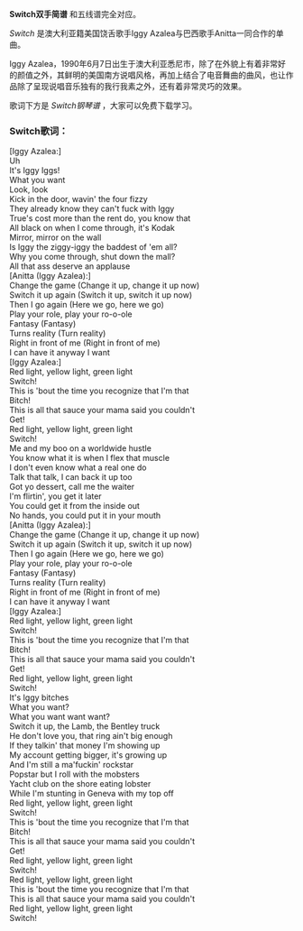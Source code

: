 

**Switch双手简谱** 和五线谱完全对应。

_Switch_ 是澳大利亚籍美国饶舌歌手Iggy Azalea与巴西歌手Anitta一同合作的单曲。

Iggy
Azalea，1990年6月7日出生于澳大利亚悉尼市，除了在外貌上有着非常好的颜值之外，其鲜明的美国南方说唱风格，再加上结合了电音舞曲的曲风，也让作品除了呈现说唱音乐独有的我行我素之外，还有着非常灵巧的效果。

歌词下方是 _Switch钢琴谱_ ，大家可以免费下载学习。

### Switch歌词：

[Iggy Azalea:]  
Uh  
It's Iggy Iggs!  
What you want  
Look, look  
Kick in the door, wavin' the four fizzy  
They already know they can't fuck with Iggy  
True's cost more than the rent do, you know that  
All black on when I come through, it's Kodak  
Mirror, mirror on the wall  
Is Iggy the ziggy-iggy the baddest of 'em all?  
Why you come through, shut down the mall?  
All that ass deserve an applause  
[Anitta (Iggy Azalea):]  
Change the game (Change it up, change it up now)  
Switch it up again (Switch it up, switch it up now)  
Then I go again (Here we go, here we go)  
Play your role, play your ro-o-ole  
Fantasy (Fantasy)  
Turns reality (Turn reality)  
Right in front of me (Right in front of me)  
I can have it anyway I want  
[Iggy Azalea:]  
Red light, yellow light, green light  
Switch!  
This is 'bout the time you recognize that I'm that  
Bitch!  
This is all that sauce your mama said you couldn't  
Get!  
Red light, yellow light, green light  
Switch!  
Me and my boo on a worldwide hustle  
You know what it is when I flex that muscle  
I don't even know what a real one do  
Talk that talk, I can back it up too  
Got yo dessert, call me the waiter  
I'm flirtin', you get it later  
You could get it from the inside out  
No hands, you could put it in your mouth  
[Anitta (Iggy Azalea):]  
Change the game (Change it up, change it up now)  
Switch it up again (Switch it up, switch it up now)  
Then I go again (Here we go, here we go)  
Play your role, play your ro-o-ole  
Fantasy (Fantasy)  
Turns reality (Turn reality)  
Right in front of me (Right in front of me)  
I can have it anyway I want  
[Iggy Azalea:]  
Red light, yellow light, green light  
Switch!  
This is 'bout the time you recognize that I'm that  
Bitch!  
This is all that sauce your mama said you couldn't  
Get!  
Red light, yellow light, green light  
Switch!  
It's Iggy bitches  
What you want?  
What you want want want?  
Switch it up, the Lamb, the Bentley truck  
He don't love you, that ring ain't big enough  
If they talkin' that money I'm showing up  
My account getting bigger, it's growing up  
And I'm still a ma'fuckin' rockstar  
Popstar but I roll with the mobsters  
Yacht club on the shore eating lobster  
While I'm stunting in Geneva with my top off  
Red light, yellow light, green light  
Switch!  
This is 'bout the time you recognize that I'm that  
Bitch!  
This is all that sauce your mama said you couldn't  
Get!  
Red light, yellow light, green light  
Switch!  
Red light, yellow light, green light  
This is 'bout the time you recognize that I'm that  
This is all that sauce your mama said you couldn't  
Red light, yellow light, green light  
Switch!

